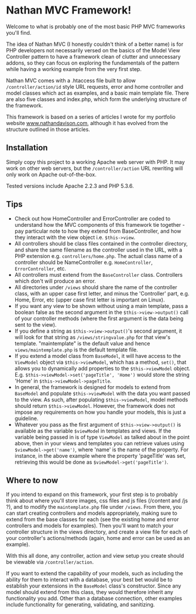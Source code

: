 Nathan MVC Framework!
===

Welcome to what is probably one of the most basic PHP MVC frameworks you'll find.

The idea of Nathan MVC (I honestly couldn't think of a better name) is for PHP developers 
not necessarily versed on the basics of the Model View Controller pattern to have a framework 
clean of clutter and unnecessary addons, so they can focus on exploring the fundamentals of the 
pattern while having a working example from the very first step.

Nathan MVC comes with a .htaccess file built to allow `/controller/action/id` style URL requests, 
error and home controller and model classes which act as examples, and a basic main template file. 
There are also five classes and index.php, which form the underlying structure of the framework.

This framework is based on a series of articles I wrote for my portfolio website www.nathandavison.com, 
although it has evolved from the structure outlined in those articles.

Installation
---

Simply copy this project to a working Apache web server with PHP. It may work on other web servers, 
but the `/controller/action` URL rewriting will only work on Apache out-of-the-box.

Tested versions include Apache 2.2.3 and PHP 5.3.6.

Tips
---

- Check out how HomeController and ErrorController are coded to understand how the MVC components of this 
framework tie together - pay particular note to how they extend from BaseController, and how they 
interact with the view object i.e. `$this->view`.
- All controllers should be class files contained in the controller directory, and share the same filename 
as the controller used in the URL, with a PHP extension e.g. `controllers/home.php`. The actual class name of 
a controller should be NameController e.g. `HomeController`, `ErrorController`, etc.
- All controllers must extend from the `BaseController` class. Controllers which don't will produce an error.
- All directories under `/views` should share the name of the controller class, with an upper case first letter, 
and minus the 'Controller' part, e.g. Home, Error, etc (upper case first letter is important on Linux).
- If you want any view to be shown without using a main template, pass a boolean false as the second argument 
in the `$this->view->output()` call of your controller methods (where the first argument is the data being sent 
to the view).
- If you define a string as `$this->view->output()`'s second argument, it will look for that string as 
`/views/stringvalue.php` for that view's template. "maintemplate" is the default value and hence 
`views/maintemplate.php` is the default template file.
- If you extend a model class from `BaseModel`, it will have access to the `ViewModel` object via 
`$this->viewModel`, which has a method, `set()`, that allows you to dynamically add properties to the 
`$this->viewModel` object. E.g. `$this->viewModel->set('pageTitle', 'Home')` would store the string 'Home' 
in `$this->viewModel->pageTitle`.
- In general, the framework is designed for models to extend from `BaseModel` and populate `$this->viewModel` 
with the data you want passed to the view. As such, after populating `$this->viewModel`, model methods should 
return `$this->viewModel`. However, the framework does not impose any requirements on how you handle your 
models, this is just a guideline.
- Whatever you pass as the first argument of `$this->view->output()` is available as the variable 
`$viewMode`l in templates and views. If the variable being passed in is of type `ViewModel` as talked about 
in the point above, then in your views and templates you can retrieve values using `$viewModel->get('name')`, 
where 'name' is the name of the property. For instance, in the above example where the property 'pageTitle' was set, 
retrieving this would be done as `$viewModel->get('pageTitle')`. 

Where to now
---

If you intend to expand on this framework, your first step is to probably think about where you'll store images, 
css files and js files (/content and /js ?), and to modify the `maintemplate.php` file under `/views`. From there, 
you can start creating controllers and models appropriately, making sure to extend from the base classes for each 
(see the existing home and error controllers and models for examples). Then you'll want to match your controller 
structure in the views directory, and create a view file for each of your controller's actions/methods 
(again, home and error can be used as an example).

With this all done, any controller, action and view setup you create should be viewable via `/controller/action`.

If you want to extend the capability of your models, such as including the ability for them to interact with a 
database, your best bet would be to establish your extensions in the `BaseModel` class's constructor. Since any 
model should extend from this class, they would therefore inherit any functionality you add. Other than a database 
connection, other examples include functionality for generating, validating, and sanitizing.
